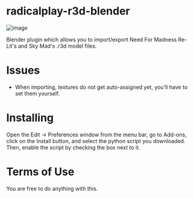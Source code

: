 # radicalplay-r3d-blender
![image](https://github.com/user-attachments/assets/13edb9da-29f9-4473-8c0c-71e6ca718d78)


Blender plugin which allows you to import/export Need For Madness Re-Lit's and Sky Mad's .r3d model files.
# Issues
- When importing, textures do not get auto-assigned yet, you'll have to set them yourself.
# Installing
Open the Edit -> Preferences window from the menu bar, go to Add-ons, click on the Install button, and select the python script you downloaded. Then, enable the script by checking the box next to it.
# Terms of Use
You are free to do anything with this.
